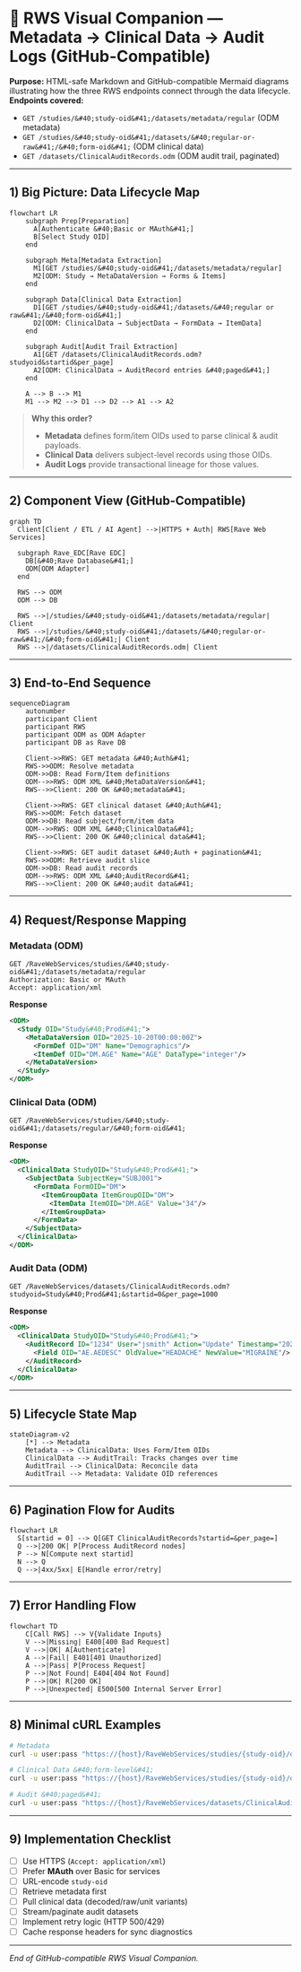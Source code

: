 # 🎯 RWS Visual Companion — Metadata → Clinical Data → Audit Logs &#40;GitHub-Compatible&#41;

**Purpose:** HTML-safe Markdown and GitHub-compatible Mermaid diagrams illustrating how the three RWS endpoints connect through the data lifecycle.  
**Endpoints covered:**
- `GET /studies/&#40;study-oid&#41;/datasets/metadata/regular` &#40;ODM metadata&#41;
- `GET /studies/&#40;study-oid&#41;/datasets/&#40;regular-or-raw&#41;/&#40;form-oid&#41;` &#40;ODM clinical data&#41;
- `GET /datasets/ClinicalAuditRecords.odm` &#40;ODM audit trail, paginated&#41;

---

## 1&#41; Big Picture: Data Lifecycle Map

```mermaid
flowchart LR
    subgraph Prep[Preparation]
      A[Authenticate &#40;Basic or MAuth&#41;]
      B[Select Study OID]
    end

    subgraph Meta[Metadata Extraction]
      M1[GET /studies/&#40;study-oid&#41;/datasets/metadata/regular]
      M2[ODM: Study → MetaDataVersion → Forms & Items]
    end

    subgraph Data[Clinical Data Extraction]
      D1[GET /studies/&#40;study-oid&#41;/datasets/&#40;regular or raw&#41;/&#40;form-oid&#41;]
      D2[ODM: ClinicalData → SubjectData → FormData → ItemData]
    end

    subgraph Audit[Audit Trail Extraction]
      A1[GET /datasets/ClinicalAuditRecords.odm?studyoid&startid&per_page]
      A2[ODM: ClinicalData → AuditRecord entries &#40;paged&#41;]
    end

    A --> B --> M1
    M1 --> M2 --> D1 --> D2 --> A1 --> A2
```

> **Why this order?**
> - **Metadata** defines form/item OIDs used to parse clinical & audit payloads.
> - **Clinical Data** delivers subject-level records using those OIDs.
> - **Audit Logs** provide transactional lineage for those values.

---

## 2&#41; Component View &#40;GitHub-Compatible&#41;

```mermaid
graph TD
  Client[Client / ETL / AI Agent] -->|HTTPS + Auth| RWS[Rave Web Services]

  subgraph Rave_EDC[Rave EDC]
    DB[&#40;Rave Database&#41;]
    ODM[ODM Adapter]
  end

  RWS --> ODM
  ODM --> DB

  RWS -->|/studies/&#40;study-oid&#41;/datasets/metadata/regular| Client
  RWS -->|/studies/&#40;study-oid&#41;/datasets/&#40;regular-or-raw&#41;/&#40;form-oid&#41;| Client
  RWS -->|/datasets/ClinicalAuditRecords.odm| Client
```

---

## 3&#41; End-to-End Sequence

```mermaid
sequenceDiagram
    autonumber
    participant Client
    participant RWS
    participant ODM as ODM Adapter
    participant DB as Rave DB

    Client->>RWS: GET metadata &#40;Auth&#41;
    RWS->>ODM: Resolve metadata
    ODM->>DB: Read Form/Item definitions
    ODM-->>RWS: ODM XML &#40;MetaDataVersion&#41;
    RWS-->>Client: 200 OK &#40;metadata&#41;

    Client->>RWS: GET clinical dataset &#40;Auth&#41;
    RWS->>ODM: Fetch dataset
    ODM->>DB: Read subject/form/item data
    ODM-->>RWS: ODM XML &#40;ClinicalData&#41;
    RWS-->>Client: 200 OK &#40;clinical data&#41;

    Client->>RWS: GET audit dataset &#40;Auth + pagination&#41;
    RWS->>ODM: Retrieve audit slice
    ODM->>DB: Read audit records
    ODM-->>RWS: ODM XML &#40;AuditRecord&#41;
    RWS-->>Client: 200 OK &#40;audit data&#41;
```

---

## 4&#41; Request/Response Mapping

### Metadata &#40;ODM&#41;
```
GET /RaveWebServices/studies/&#40;study-oid&#41;/datasets/metadata/regular
Authorization: Basic or MAuth
Accept: application/xml
```
**Response**
```xml
<ODM>
  <Study OID="Study&#40;Prod&#41;">
    <MetaDataVersion OID="2025-10-20T00:00:00Z">
      <FormDef OID="DM" Name="Demographics"/>
      <ItemDef OID="DM.AGE" Name="AGE" DataType="integer"/>
    </MetaDataVersion>
  </Study>
</ODM>
```

### Clinical Data &#40;ODM&#41;
```
GET /RaveWebServices/studies/&#40;study-oid&#41;/datasets/regular/&#40;form-oid&#41;
```
**Response**
```xml
<ODM>
  <ClinicalData StudyOID="Study&#40;Prod&#41;">
    <SubjectData SubjectKey="SUBJ001">
      <FormData FormOID="DM">
        <ItemGroupData ItemGroupOID="DM">
          <ItemData ItemOID="DM.AGE" Value="34"/>
        </ItemGroupData>
      </FormData>
    </SubjectData>
  </ClinicalData>
</ODM>
```

### Audit Data &#40;ODM&#41;
```
GET /RaveWebServices/datasets/ClinicalAuditRecords.odm?studyoid=Study&#40;Prod&#41;&startid=0&per_page=1000
```
**Response**
```xml
<ODM>
  <ClinicalData StudyOID="Study&#40;Prod&#41;">
    <AuditRecord ID="1234" User="jsmith" Action="Update" Timestamp="2025-10-20T09:00:00Z">
      <Field OID="AE.AEDESC" OldValue="HEADACHE" NewValue="MIGRAINE"/>
    </AuditRecord>
  </ClinicalData>
</ODM>
```

---

## 5&#41; Lifecycle State Map

```mermaid
stateDiagram-v2
    [*] --> Metadata
    Metadata --> ClinicalData: Uses Form/Item OIDs
    ClinicalData --> AuditTrail: Tracks changes over time
    AuditTrail --> ClinicalData: Reconcile data
    AuditTrail --> Metadata: Validate OID references
```

---

## 6&#41; Pagination Flow for Audits

```mermaid
flowchart LR
  S[startid = 0] --> Q[GET ClinicalAuditRecords?startid=&per_page=]
  Q -->|200 OK| P[Process AuditRecord nodes]
  P --> N[Compute next startid]
  N --> Q
  Q -->|4xx/5xx| E[Handle error/retry]
```

---

## 7&#41; Error Handling Flow

```mermaid
flowchart TD
    C[Call RWS] --> V{Validate Inputs}
    V -->|Missing| E400[400 Bad Request]
    V -->|OK| A[Authenticate]
    A -->|Fail| E401[401 Unauthorized]
    A -->|Pass| P[Process Request]
    P -->|Not Found| E404[404 Not Found]
    P -->|OK| R[200 OK]
    P -->|Unexpected| E500[500 Internal Server Error]
```

---

## 8&#41; Minimal cURL Examples

```bash
# Metadata
curl -u user:pass "https://{host}/RaveWebServices/studies/{study-oid}/datasets/metadata/regular"

# Clinical Data &#40;form-level&#41;
curl -u user:pass "https://{host}/RaveWebServices/studies/{study-oid}/datasets/regular/{form-oid}"

# Audit &#40;paged&#41;
curl -u user:pass "https://{host}/RaveWebServices/datasets/ClinicalAuditRecords.odm?studyoid={study-oid}&startid=0&per_page=1000"
```

---

## 9&#41; Implementation Checklist

- [ ] Use HTTPS &#40;`Accept: application/xml`&#41;
- [ ] Prefer **MAuth** over Basic for services
- [ ] URL-encode `study-oid`
- [ ] Retrieve metadata first
- [ ] Pull clinical data &#40;decoded/raw/unit variants&#41;
- [ ] Stream/paginate audit datasets
- [ ] Implement retry logic &#40;HTTP 500/429&#41;
- [ ] Cache response headers for sync diagnostics

---

*End of GitHub-compatible RWS Visual Companion.*

